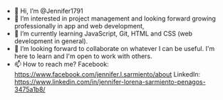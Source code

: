 - 👋 Hi, I’m @Jennifer1791
- 👀 I’m interested in project management and looking forward growing professionally in app and web development, 
- 🌱 I’m currently learning JavaScript, Git, HTML and CSS (web development in general).
- 💞️ I’m looking forward to collaborate on whatever I can be useful. I'm here to learn and I'm open to work with others.
- 📫 How to reach me? Facebook: https://www.facebook.com/jennifer.l.sarmiento/about
     LinkedIn: https://www.linkedin.com/in/jennifer-lorena-sarmiento-penagos-3475a1b8/

<!---
Jennifer1791/Jennifer1791 is a ✨ special ✨ repository because its `README.md` (this file) appears on your GitHub profile.
You can click the Preview link to take a look at your changes.
--->
